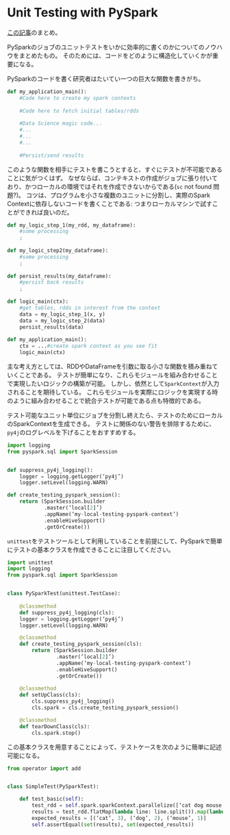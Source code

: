 # Unit Testing with PySpark
[この記事](https://blog.cambridgespark.com/unit-testing-with-pyspark-fb31671b1ad8)のまとめ。

PySparkのジョブのユニットテストをいかに効率的に書くのかについてのノウハウをまとめたもの。
そのためには、コードをどのように構造化していくかが重要になる。

PySparkのコードを書く研究者はたいてい一つの巨大な関数を書きがち。

```Python
def my_application_main():
    #Code here to create my spark contexts
    
    #Code here to fetch initial tables/rdds
    
    #Data Science magic code...
    #...
    #...
    #...
    
    #Persist/send results
```

このような関数を相手にテストを書こうとすると、すぐにテストが不可能であることに気がつくはず。
なぜならば、コンテキストの作成がジョブに張り付いており、かつローカルの環境ではそれを作成できないからである(`sc` not found 問題?)。
コツは、プログラムを小さな複数のユニットに分割し、実際のSpark Contextに依存しないコードを書くことである: つまりローカルマシンで試すことができれば良いのだ。

```Python
def my_logic_step_1(my_rdd, my_dataframe):
    #some processing
    ;
    
def my_logic_step2(my_dataframe):
    #some processing
    ;
    
def persist_results(my_dataframe):
    #persist back results
    ;
    
def logic_main(ctx):
    #get tables, rdds in interest from the context
    data = my_logic_step_1(x, y)
    data = my_logic_step_2(data)
    persist_results(data)
    
def my_application_main():
    ctx = ...#create spark context as you see fit
    logic_main(ctx)
```

主な考え方としては、RDDやDataFrameを引数に取る小さな関数を積み重ねていくことである。
テストが簡単になり、これらモジュールを組み合わせることで実現したいロジックの構築が可能。
しかし、依然として`SparkContext`が入力されることを期待している。
これらモジュールを実際にロジックを実現する時のように組み合わせることで統合テストが可能である点も特徴的である。

テスト可能なユニット単位にジョブを分割し終えたら、テストのためにローカルのSparkContextを生成できる。
テストに関係のない警告を排除するために、`py4j`のログレベルを下げることをおすすめする。

```Python
import logging
from pyspark.sql import SparkSession


def suppress_py4j_logging():
    logger = logging.getLogger(‘py4j’)
    logger.setLevel(logging.WARN)

def create_testing_pyspark_session():
    return (SparkSession.builder
            .master(‘local[2]’)
            .appName(‘my-local-testing-pyspark-context’)
            .enableHiveSupport()
            .getOrCreate())
```

`unittest`をテストツールとして利用していることを前提にして、PySparkで簡単にテストの基本クラスを作成できることに注目してください。

```Python
import unittest
import logging
from pyspark.sql import SparkSession


class PySparkTest(unittest.TestCase):
 
    @classmethod
    def suppress_py4j_logging(cls):
    logger = logging.getLogger(‘py4j’)
    logger.setLevel(logging.WARN)

    @classmethod
    def create_testing_pyspark_session(cls):
        return (SparkSession.builder
                .master(‘local[2]’)
                .appName(‘my-local-testing-pyspark-context’)
                .enableHiveSupport()
                .getOrCreate())
 
    @classmethod
    def setUpClass(cls):
        cls.suppress_py4j_logging()
        cls.spark = cls.create_testing_pyspark_session()

    @classmethod
    def tearDownClass(cls):
        cls.spark.stop()
```

この基本クラスを用意することによって、テストケースを次のように簡単に記述可能になる。

```Python
from operator import add


class SimpleTest(PySparkTest):

    def test_basic(self):
        test_rdd = self.spark.sparkContext.parallelize([‘cat dog mouse’,’cat cat dog’], 2)
        results = test_rdd.flatMap(lambda line: line.split()).map(lambda word: (word, 1)).reduceByKey(add).collect()
        expected_results = [(‘cat’, 3), (‘dog’, 2), (‘mouse’, 1)]
        self.assertEqual(set(results), set(expected_results))
```

